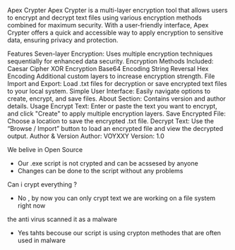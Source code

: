Apex Crypter
Apex Crypter is a  multi-layer encryption tool that allows users to encrypt and decrypt text files using various encryption methods combined for maximum security. With a user-friendly interface, Apex Crypter offers a quick and accessible way to apply encryption to sensitive data, ensuring privacy and protection.

Features
Seven-layer Encryption: Uses multiple encryption techniques sequentially for enhanced data security.
Encryption Methods Included:
Caesar Cipher
XOR Encryption
Base64 Encoding
String Reversal
Hex Encoding
Additional custom layers to increase encryption strength.
File Import and Export: Load .txt files for decryption or save encrypted text files to your local system.
Simple User Interface: Easily navigate options to create, encrypt, and save files.
About Section: Contains version and author details.
Usage
Encrypt Text: Enter or paste the text you want to encrypt, and click "Create" to apply multiple encryption layers.
Save Encrypted File: Choose a location to save the encrypted .txt file.
Decrypt Text: Use the “Browse / Import” button to load an encrypted file and view the decrypted output.
Author & Version
Author: VOYXXY
Version: 1.0


We belive in Open Source 
- Our .exe script is not crypted and can be acssesed by anyone
- Changes can be done to the script without any problems

Can i crypt everything ?
- No , by now you can only crypt text we are working on a file system right now

the anti virus scanned it as a malware 
- Yes tahts becouse our script is using crypton methodes that are often used in malware 
